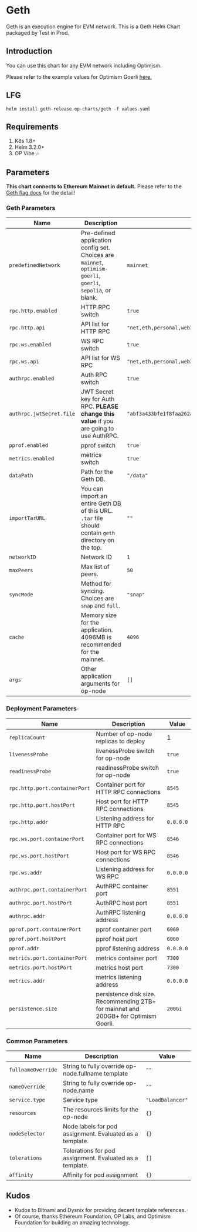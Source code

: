 # Geth
Geth is an execution engine for EVM network. This is a Geth Helm Chart packaged by Test in Prod.

## Introduction
You can use this chart for any EVM network including Optimism.

Please refer to the example values for Optimism Goerli [here.](example-values/optimism-goerli.yaml)

## LFG
`helm install geth-release op-charts/geth -f values.yaml`

## Requirements
1. K8s 1.8+
2. Helm 3.2.0+
3. OP Vibe 🎶

## Parameters
**This chart connects to Ethereum Mainnet in default.** Please refer to the [Geth flag docs](https://geth.ethereum.org/docs/fundamentals/command-line-options) for the detail!
### Geth Parameters
| Name                     | Description                                                                                                  | Value                                                                |
|--------------------------|--------------------------------------------------------------------------------------------------------------|----------------------------------------------------------------------|
| `predefinedNetwork`      | Pre-defined application config set. Choices are `mainnet`, `optimism-goerli`, `goerli`, `sepolia`, or blank. | `mainnet`                                                            |
| `rpc.http.enabled`       | HTTP RPC switch                                                                                              | `true`                                                               |
| `rpc.http.api`           | API list for HTTP RPC                                                                                        | `"net,eth,personal,web3,debug,engine,txpool"`                        |
| `rpc.ws.enabled`         | WS RPC switch                                                                                                | `true`                                                               |
| `rpc.ws.api`             | API list for WS RPC                                                                                          | `"net,eth,personal,web3,engine,txpool"`                              |
| `authrpc.enabled`        | Auth RPC switch                                                                                              | `true`                                                               |
| `authrpc.jwtSecret.file` | JWT Secret key for Auth RPC. **PLEASE change this value** if you are going to use AuthRPC.                   | `"abf3a433bfe1f8faa262ad82b3ec5fa572e9c045a4c44bd3b21998e77fd3632a"` |
| `pprof.enabled`          | pprof switch                                                                                                 | `true`                                                               |
| `metrics.enabled`        | metrics switch                                                                                               | `true`                                                               |
| `dataPath`               | Path for the Geth DB.                                                                                        | `"/data"`                                                            |
| `importTarURL`           | You can import an entire Geth DB of this URL. `.tar` file should contain `geth` directory on the top.        | `""`                                                                 |
| `networkID`              | Network ID                                                                                                   | `1`                                                                  |
| `maxPeers`               | Max list of peers.                                                                                           | `50`                                                                 |
| `syncMode`               | Method for syncing. Choices are `snap` and `full`.                                                           | `"snap"`                                                             |
| `cache`                  | Memory size for the application. 4096MB is recommended for the mainnet.                                      | `4096`                                                               |
| `args`                   | Other application arguments for op-node                                                                      | `[]`                                                                 |


### Deployment Parameters
| Name                          | Description                                                                          | Value     |
|-------------------------------|--------------------------------------------------------------------------------------|-----------|
| `replicaCount`                | Number of op-node replicas to deploy                                                 | 1         |
| `livenessProbe`               | livenessProbe switch for op-node                                                     | `true`    |
| `readinessProbe`              | readinessProbe switch for op-node                                                    | `true`    |
| `rpc.http.port.containerPort` | Container port for HTTP RPC connections                                              | `8545`    |
| `rpc.http.port.hostPort`      | Host port for HTTP RPC connections                                                   | `8545`    |
| `rpc.http.addr`               | Listening address for HTTP RPC                                                       | `0.0.0.0` |
| `rpc.ws.port.containerPort`   | Container port for WS RPC connections                                                | `8546`    |
| `rpc.ws.port.hostPort`        | Host port for WS RPC connections                                                     | `8546`    |
| `rpc.ws.addr`                 | Listening address for WS RPC                                                         | `0.0.0.0` |
| `authrpc.port.containerPort`  | AuthRPC container port                                                               | `8551`    |
| `authrpc.port.hostPort`       | AuthRPC host port                                                                    | `8551`    |
| `authrpc.addr`                | AuthRPC listening address                                                            | `0.0.0.0` |
| `pprof.port.containerPort`    | pprof container port                                                                 | `6060`    |
| `pprof.port.hostPort`         | pprof host port                                                                      | `6060`    |
| `pprof.addr`                  | pprof listening address                                                              | `0.0.0.0` |
| `metrics.port.containerPort`  | metrics container port                                                               | `7300`    |
| `metrics.port.hostPort`       | metrics host port                                                                    | `7300`    |
| `metrics.addr`                | metrics listening address                                                            | `0.0.0.0` |
| `persistence.size`            | persistence disk size. Recommending 2TB+ for mainnet and 200GB+ for Optimism Goerli. | `200Gi`   |

### Common Parameters
| Name               | Description                                              | Value            |
|--------------------|----------------------------------------------------------|------------------|
| `fullnameOverride` | String to fully override op-node.fullname template       | `""`             |
| `nameOverride`     | String to fully override op-node.name                    | `""`             |
| `service.type`     | Service type                                             | `"LoadBalancer"` |
| `resources`        | The resources limits for the op-node                     | `{}`             |
| `nodeSelector`     | Node labels for pod assignment. Evaluated as a template. | `{}`             |
| `tolerations`      | Tolerations for pod assignment. Evaluated as a template. | `[]`             |
| `affinity`         | Affinity for pod assignment                              | `{}`             |

## Kudos
- Kudos to Bitnami and Dysnix for providing decent template references.
- Of course, thanks Ethereum Foundation, OP Labs, and Optimism Foundation for building an amazing technology.
